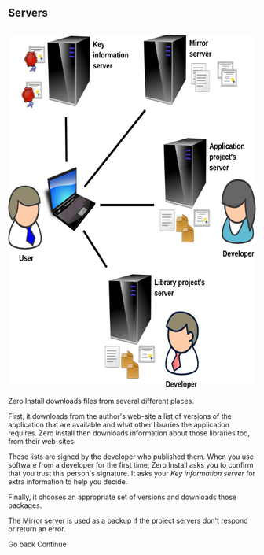 <?xml version='1.0' encoding='utf-8'?>
<html lang="en">

<h2>Servers</h2>

<p style='text-align: center; float: right'>
  <img width="640" height="719" src="diagrams/0launch.png" alt='Running a program'/>
</p>

<p>
  Zero Install downloads files from several different places.
</p>

<p>
  First, it downloads from the author's web-site a list of versions of the application that are available and what other libraries the application requires. Zero Install then downloads information about those libraries too, from their web-sites.
</p>

<p>
  These lists are signed by the developer who published them. When you use software from a developer for the first time, Zero Install asks you to confirm that you trust this person's signature. It asks your <i>Key information server</i> for extra information to help you decide.</p>

<p>Finally, it chooses an appropriate set of versions and downloads those packages.
</p>

<p>
  The <a href='http://roscidus.com/0mirror/'>Mirror server</a> is used as a backup if the project servers don't respond or return an error.
</p>

<quicklinks>
  <link href='user-guide-cache.html' img='tango/go-prev.png'>Go back</link>
  <link href='walkthrough.html' img='tango/go-next.png'>Continue</link>
</quicklinks>

</html>
